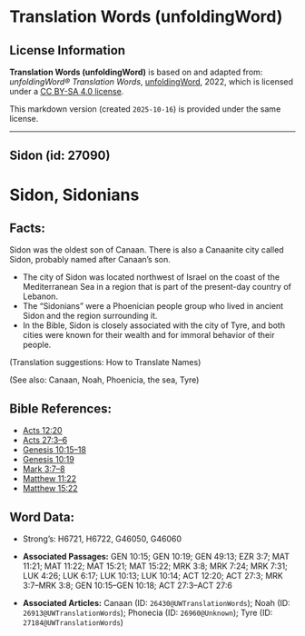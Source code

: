 # Translation Words (unfoldingWord)

## License Information

**Translation Words (unfoldingWord)** is based on and adapted from: _unfoldingWord® Translation Words_, [unfoldingWord](https://unfoldingword.org/utw), 2022, which is licensed under a [CC BY-SA 4.0 license](https://creativecommons.org/licenses/by-sa/4.0/legalcode.en).

This markdown version (created `2025-10-16`) is provided under the same license.



--------------------------------

## Sidon (id: 27090)

Sidon, Sidonians
================

Facts:
------

Sidon was the oldest son of Canaan. There is also a Canaanite city called Sidon, probably named after Canaan’s son.

* The city of Sidon was located northwest of Israel on the coast of the Mediterranean Sea in a region that is part of the present\-day country of Lebanon.
* The “Sidonians” were a Phoenician people group who lived in ancient Sidon and the region surrounding it.
* In the Bible, Sidon is closely associated with the city of Tyre, and both cities were known for their wealth and for immoral behavior of their people.

(Translation suggestions: How to Translate Names)

(See also: Canaan, Noah, Phoenicia, the sea, Tyre)

Bible References:
-----------------

* [Acts 12:20](https://ref.ly/Acts12:20)
* [Acts 27:3–6](https://ref.ly/Acts27:3-Acts27:6)
* [Genesis 10:15–18](https://ref.ly/Gen10:15-Gen10:18)
* [Genesis 10:19](https://ref.ly/Gen10:19)
* [Mark 3:7–8](https://ref.ly/Mark3:7-Mark3:8)
* [Matthew 11:22](https://ref.ly/Matt11:22)
* [Matthew 15:22](https://ref.ly/Matt15:22)

Word Data:
----------

* Strong’s: H6721, H6722, G46050, G46060

* **Associated Passages:** GEN 10:15; GEN 10:19; GEN 49:13; EZR 3:7; MAT 11:21; MAT 11:22; MAT 15:21; MAT 15:22; MRK 3:8; MRK 7:24; MRK 7:31; LUK 4:26; LUK 6:17; LUK 10:13; LUK 10:14; ACT 12:20; ACT 27:3; MRK 3:7–MRK 3:8; GEN 10:15–GEN 10:18; ACT 27:3–ACT 27:6
* **Associated Articles:** Canaan (ID: `26430@UWTranslationWords`); Noah (ID: `26913@UWTranslationWords`); Phonecia (ID: `26960@Unknown`); Tyre (ID: `27184@UWTranslationWords`)

